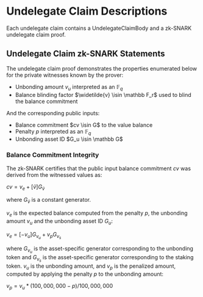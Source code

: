 # Undelegate Claim Descriptions

Each undelegate claim contains a UndelegateClaimBody and a zk-SNARK undelegate claim proof.

## Undelegate Claim zk-SNARK Statements

The undelegate claim proof demonstrates the properties enumerated below for the private witnesses known by the prover:

* Unbonding amount $v_u$ interpreted as an $\mathbb F_q$
* Balance blinding factor $\widetilde{v} \isin \mathbb F_r$ used to blind the balance commitment

And the corresponding public inputs:

* Balance commitment $cv \isin G$ to the value balance
* Penalty $p$ interpreted as an $\mathbb F_q$
* Unbonding asset ID $G_u \isin \mathbb G$

### Balance Commitment Integrity

The zk-SNARK certifies that the public input balance commitment $cv$ was derived from the witnessed values as:

$cv = v_e + [\widetilde{v}] G_{\widetilde{v}}$

where $G_{\widetilde{v}}$ is a constant generator.

$v_e$ is the expected balance computed from the penalty $p$, the unbonding
amount $v_u$ and the unbonding asset ID $G_u$:

$v_e = [-v_u] G_{v_u} + v_p G_{v_s}$

where $G_{v_u}$ is the asset-specific generator corresponding to the unbonding
token and $G_{v_s}$ is the asset-specific generator corresponding to the
staking token. $v_u$ is the unbonding amount, and $v_p$ is the penalized amount,
computed by applying the penalty $p$ to the unbonding amount:

$v_p = v_u * (100,000,000 - p) / 100,000,000$
